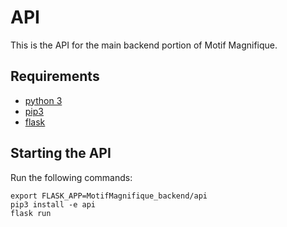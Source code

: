 # API

This is the API for the main backend portion of Motif Magnifique.

## Requirements
* [python 3](https://www.python.org/)
* [pip3](https://pip.pypa.io/en/stable/installing/)
* [flask](https://flask.palletsprojects.com/en/1.1.x/installation/#installation)

## Starting the API
Run the following commands:
```
export FLASK_APP=MotifMagnifique_backend/api
pip3 install -e api
flask run
```